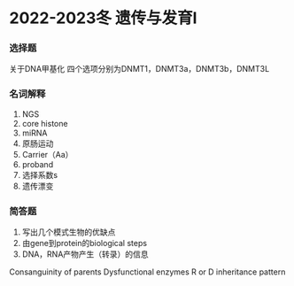 # 2022-2023冬 遗传与发育I

### 选择题
关于DNA甲基化
四个选项分别为DNMT1，DNMT3a，DNMT3b，DNMT3L

### 名词解释
1. NGS
2. core histone
3. miRNA
4. 原肠运动
5. Carrier（Aa）
6. proband
7. 选择系数s
8. 遗传漂变

### 简答题
1. 写出几个模式生物的优缺点
2. 由gene到protein的biological steps
3. DNA，RNA产物产生（转录）的信息

Consanguinity of parents
Dysfunctional enzymes
R or D inheritance pattern
